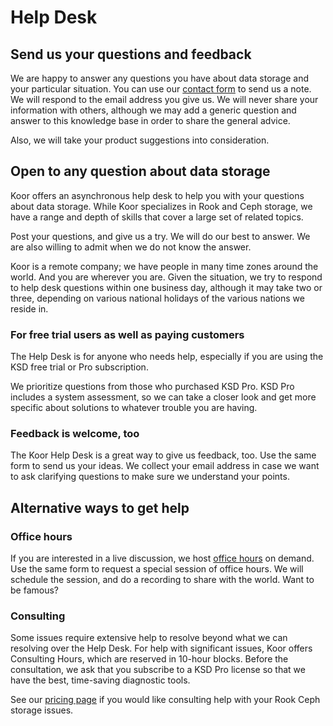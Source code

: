 # Help Desk

## Send us your questions and feedback

We are happy to answer any questions you have about data storage and your particular situation. You can use our [contact form](https://try.koor.tech/contact/) to send us a note. We will respond to the email address you give us. We will never share your information with others, although we may add a generic question and answer to this knowledge base in order to share the general advice.

Also, we will take your product suggestions into consideration.

## Open to any question about data storage

Koor offers an asynchronous help desk to help you with your questions about data storage. While Koor specializes in Rook and Ceph storage, we have a range and depth of skills that cover a large set of related topics.

Post your questions, and give us a try. We will do our best to answer. We are also willing to admit when we do not know the answer.

Koor is a remote company; we have people in many time zones around the world. And you are wherever you are. Given the situation, we try to respond to help desk questions within one business day, although it may take two or three, depending on various national holidays of the various nations we reside in.

### For free trial users as well as paying customers

The Help Desk is for anyone who needs help, especially if you are using the KSD free trial or Pro subscription.

We prioritize questions from those who purchased KSD Pro. KSD Pro includes a system assessment, so we can take a closer look and get more specific about solutions to whatever trouble you are having.

### Feedback is welcome, too

The Koor Help Desk is a great way to give us feedback, too. Use the same form to send us your ideas. We collect your email address in case we want to ask clarifying questions to make sure we understand your points.

## Alternative ways to get help

### Office hours

If you are interested in a live discussion, we host [office hours](/support/office-hours/) on demand. Use the same form to request a special session of office hours. We will schedule the session, and do a recording to share with the world. Want to be famous?

### Consulting

Some issues require extensive help to resolve beyond what we can resolving over the Help Desk. For help with significant issues, Koor offers Consulting Hours, which are reserved in 10-hour blocks. Before the consultation, we ask that you subscribe to a KSD Pro license so that we have the best, time-saving diagnostic tools.

See our [pricing page](https://about.koor.tech/pricing/) if you would like consulting help with your Rook Ceph storage issues.
